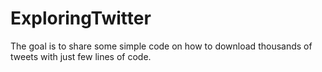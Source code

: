 # ExploringTwitter 
The goal is to share some simple code on how to download thousands of tweets with just few lines of code. 
